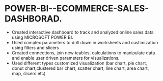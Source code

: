 # POWER-BI--ECOMMERCE-SALES-DASHBORAD.
* Created interactive dashboard to track and analyzed online sales data using MICROSOFT POWER BI.
* Used complex parameters to drill down in worksheets and custimization using filters and slicers
* Created connections, join new teables, calculations to manipulate data and enable user driven parameters for visualizations.
* Used different types customized visualization (bar chart, pie chart, donut chart,clustered bar chart, scatter chart, line chart, area chart, map, slicers etc)


